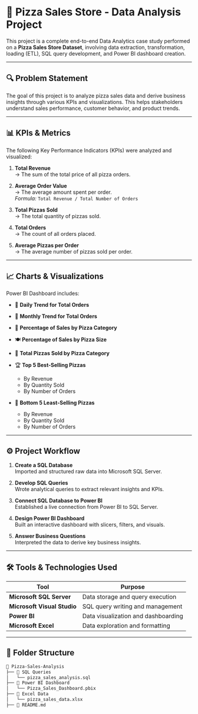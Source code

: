 # 🍕 Pizza Sales Store - Data Analysis Project

This project is a complete end-to-end Data Analytics case study performed on a **Pizza Sales Store Dataset**, involving data extraction, transformation, loading (ETL), SQL query development, and Power BI dashboard creation.

---

## 🔍 Problem Statement

The goal of this project is to analyze pizza sales data and derive business insights through various KPIs and visualizations. This helps stakeholders understand sales performance, customer behavior, and product trends.

---

## 📊 KPIs & Metrics

The following Key Performance Indicators (KPIs) were analyzed and visualized:

1. **Total Revenue**  
   → The sum of the total price of all pizza orders.

2. **Average Order Value**  
   → The average amount spent per order.  
   *Formula:* `Total Revenue / Total Number of Orders`

3. **Total Pizzas Sold**  
   → The total quantity of pizzas sold.

4. **Total Orders**  
   → The count of all orders placed.

5. **Average Pizzas per Order**  
   → The average number of pizzas sold per order.

---

## 📈 Charts & Visualizations

Power BI Dashboard includes:

- 📅 **Daily Trend for Total Orders**
- 📆 **Monthly Trend for Total Orders**
- 🍕 **Percentage of Sales by Pizza Category**
- 🍽️ **Percentage of Sales by Pizza Size**
- 🔢 **Total Pizzas Sold by Pizza Category**
- 🏆 **Top 5 Best-Selling Pizzas**  
  - By Revenue  
  - By Quantity Sold  
  - By Number of Orders

- 🧊 **Bottom 5 Least-Selling Pizzas**  
  - By Revenue  
  - By Quantity Sold  
  - By Number of Orders

---

## ⚙️ Project Workflow

1. **Create a SQL Database**  
   Imported and structured raw data into Microsoft SQL Server.

2. **Develop SQL Queries**  
   Wrote analytical queries to extract relevant insights and KPIs.

3. **Connect SQL Database to Power BI**  
   Established a live connection from Power BI to SQL Server.

4. **Design Power BI Dashboard**  
   Built an interactive dashboard with slicers, filters, and visuals.

5. **Answer Business Questions**  
   Interpreted the data to derive key business insights.

---

## 🛠 Tools & Technologies Used

| Tool                  | Purpose                            |
|-----------------------|------------------------------------|
| **Microsoft SQL Server**     | Data storage and query execution   |
| **Microsoft Visual Studio**  | SQL query writing and management   |
| **Power BI**                 | Data visualization and dashboarding|
| **Microsoft Excel**          | Data exploration and formatting    |

---

## 📂 Folder Structure

```bash
📁 Pizza-Sales-Analysis
├── 📁 SQL Queries
│   └── pizza_sales_analysis.sql
├── 📁 Power BI Dashboard
│   └── Pizza_Sales_Dashboard.pbix
├── 📁 Excel Data
│   └── pizza_sales_data.xlsx
├── 📄 README.md
